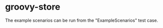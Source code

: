 groovy-store
============

The example scenarios can be run from the "ExampleScenarios" test case.


